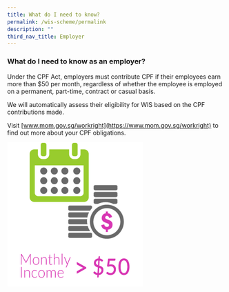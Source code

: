 ```yaml
---
title: What do I need to know?
permalink: /wis-scheme/permalink
description: ""
third_nav_title: Employer
---
```

### What do I need to know as an employer?

Under the CPF Act, employers must contribute CPF if their employees earn more than $50 per month, regardless of whether the employee is employed on a permanent, part-time, contract or casual basis.


We will automatically assess their eligibility for WIS based on the CPF contributions made.


Visit [www.mom.gov.sg/workright](https://www.mom.gov.sg/workright) to find out more about your CPF obligations.

![](/images/WIS16.png)